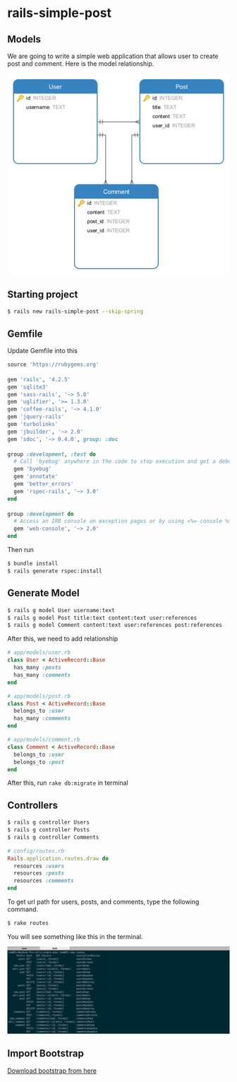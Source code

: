 # rails-simple-post

## Models

We are going to write a simple web application that allows user to create post and comment. Here is the model relationship.

![Image](vendor/assets/images/models.png)

## Starting project

```bash
$ rails new rails-simple-post --skip-spring
```

## Gemfile

Update Gemfile into this

```ruby
source 'https://rubygems.org'

gem 'rails', '4.2.5'
gem 'sqlite3'
gem 'sass-rails', '~> 5.0'
gem 'uglifier', '>= 1.3.0'
gem 'coffee-rails', '~> 4.1.0'
gem 'jquery-rails'
gem 'turbolinks'
gem 'jbuilder', '~> 2.0'
gem 'sdoc', '~> 0.4.0', group: :doc

group :development, :test do
  # Call 'byebug' anywhere in the code to stop execution and get a debugger console
  gem 'byebug'
  gem 'annotate'
  gem 'better_errors'
  gem 'rspec-rails', '~> 3.0'
end

group :development do
  # Access an IRB console on exception pages or by using <%= console %> in views
  gem 'web-console', '~> 2.0'
end

```

Then run

```bash
$ bundle install
$ rails generate rspec:install
```

## Generate Model

```bash
$ rails g model User username:text
$ rails g model Post title:text content:text user:references
$ rails g model Comment content:text user:references post:references
```

After this, we need to add relationship

```ruby
# app/models/user.rb
class User < ActiveRecord::Base
  has_many :posts
  has_many :comments
end
```

```ruby
# app/models/post.rb
class Post < ActiveRecord::Base
  belongs_to :user
  has_many :comments
end
```

```ruby
# app/models/comment.rb
class Comment < ActiveRecord::Base
  belongs_to :user
  belongs_to :post
end
```

After this, run `rake db:migrate` in terminal

## Controllers

```bash
$ rails g controller Users
$ rails g controller Posts
$ rails g controller Comments
```

```ruby
# config/routes.rb
Rails.application.routes.draw do
  resources :users
  resources :posts
  resources :comments
end
```

To get url path for users, posts, and comments,
type the following command.

```bash
$ rake routes
```

You will see something like this in the terminal.

![Image](vendor/assets/images/paths.png)

## Import Bootstrap

[Download bootstrap from here](http://getbootstrap.com/getting-started/#download)
